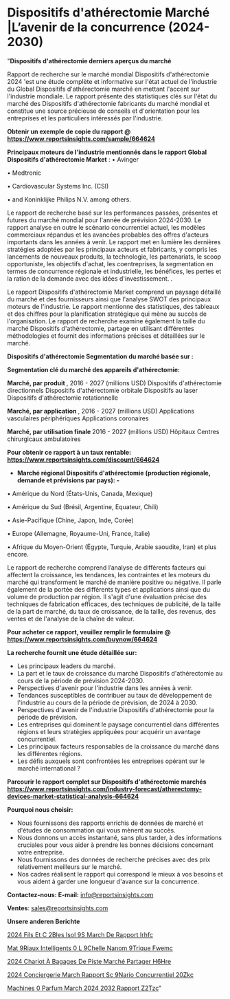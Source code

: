 # Dispositifs d'athérectomie Marché |L’avenir de la concurrence (2024-2030)

"<strong>Dispositifs d'athérectomie derniers aperçus du marché</strong>

Rapport de recherche sur le marché mondial Dispositifs d'athérectomie 2024 'est une étude complète et informative sur l'état actuel de l'industrie du Global Dispositifs d'athérectomie marché en mettant l'accent sur l'industrie mondiale. Le rapport présente des statistiques clés sur l'état du marché des Dispositifs d'athérectomie fabricants du marché mondial et constitue une source précieuse de conseils et d'orientation pour les entreprises et les particuliers intéressés par l'industrie.

<strong>Obtenir un exemple de copie du rapport @ <a href=https://www.reportsinsights.com/sample/664624>https://www.reportsinsights.com/sample/664624</a></strong>

<strong>Principaux moteurs de l'industrie mentionnés dans le rapport Global Dispositifs d'athérectomie Market</strong> :
• Avinger

• Medtronic

• Cardiovascular Systems Inc. (CSI)

• and Koninklijke Philips N.V. among others.

Le rapport de recherche basé sur les performances passées, présentes et futures du marché mondial pour l'année de prévision 2024-2030. Le rapport analyse en outre le scénario concurrentiel actuel, les modèles commerciaux répandus et les avancées probables des offres d'acteurs importants dans les années à venir. Le rapport met en lumière les dernières stratégies adoptées par les principaux acteurs et fabricants, y compris les lancements de nouveaux produits, la technologie, les partenariats, le scoop opportuniste, les objectifs d'achat, les coentreprises, la segmentation en termes de concurrence régionale et industrielle, les bénéfices, les pertes et la ration de la demande avec des idées d'investissement. .

Le rapport Dispositifs d'athérectomie Market comprend un paysage détaillé du marché et des fournisseurs ainsi que l'analyse SWOT des principaux moteurs de l'industrie. Le rapport mentionne des statistiques, des tableaux et des chiffres pour la planification stratégique qui mène au succès de l'organisation. Le rapport de recherche examine également la taille du marché Dispositifs d'athérectomie, partage en utilisant différentes méthodologies et fournit des informations précises et détaillées sur le marché.

<strong>Dispositifs d'athérectomie Segmentation du marché basée sur :</strong>

<strong> Segmentation clé du marché des appareils d'athérectomie: </strong>

<strong> Marché, par produit </strong>, 2016 - 2027 (millions USD)
Dispositifs d'athérectomie directionnels
Dispositifs d'athérectomie orbitale
Dispositifs au laser
Dispositifs d'athérectomie rotationnelle

<strong> Marché, par application </strong>, 2016 - 2027 (millions USD)
Applications vasculaires périphériques
Applications coronaires

<strong> Marché, par utilisation finale </strong> 2016 - 2027 (millions USD)
Hôpitaux
Centres chirurgicaux ambulatoires

<strong>Pour obtenir ce rapport à un taux rentable: <a href=https://www.reportsinsights.com/discount/664624>https://www.reportsinsights.com/discount/664624</a></strong>
<ul>
  <li><strong>Marché régional Dispositifs d'athérectomie (production régionale, demande et prévisions par pays): -</strong></li>
</ul>
• Amérique du Nord (États-Unis, Canada, Mexique)

• Amérique du Sud (Brésil, Argentine, Equateur, Chili)

• Asie-Pacifique (Chine, Japon, Inde, Corée)

• Europe (Allemagne, Royaume-Uni, France, Italie)

• Afrique du Moyen-Orient (Égypte, Turquie, Arabie saoudite, Iran) et plus encore.

Le rapport de recherche comprend l’analyse de différents facteurs qui affectent la croissance, les tendances, les contraintes et les moteurs du marché qui transforment le marché de manière positive ou négative. Il parle également de la portée des différents types et applications ainsi que du volume de production par région. Il s'agit d'une évaluation précise des techniques de fabrication efficaces, des techniques de publicité, de la taille de la part de marché, du taux de croissance, de la taille, des revenus, des ventes et de l'analyse de la chaîne de valeur.

<strong>Pour acheter ce rapport, veuillez remplir le formulaire @   <a href=https://www.reportsinsights.com/buynow/664624>https://www.reportsinsights.com/buynow/664624</a></strong>

<strong>La recherche fournit une étude détaillée sur:</strong>
<ul>
  <li>Les principaux leaders du marché.</li>
  <li>La part et le taux de croissance du marché Dispositifs d'athérectomie au cours de la période de prévision 2024-2030.</li>
  <li>Perspectives d'avenir pour l'industrie dans les années à venir.</li>
  <li>Tendances susceptibles de contribuer au taux de développement de l'industrie au cours de la période de prévision, de 2024 à 2030.</li>
  <li>Perspectives d'avenir de l'industrie Dispositifs d'athérectomie pour la période de prévision.</li>
  <li>Les entreprises qui dominent le paysage concurrentiel dans différentes régions et leurs stratégies appliquées pour acquérir un avantage concurrentiel.</li>
  <li>Les principaux facteurs responsables de la croissance du marché dans les différentes régions.</li>
  <li>Les défis auxquels sont confrontées les entreprises opérant sur le marché international ?</li>
</ul>

<strong>Parcourir le rapport complet sur Dispositifs d'athérectomie marchés <a href=https://www.reportsinsights.com/industry-forecast/atherectomy-devices-market-statistical-analysis-664624>https://www.reportsinsights.com/industry-forecast/atherectomy-devices-market-statistical-analysis-664624</a></strong>

<strong>Pourquoi nous choisir:</strong>
<ul>
  <li>Nous fournissons des rapports enrichis de données de marché et d'études de consommation qui vous mènent au succès.</li>
  <li>Nous donnons un accès instantané, sans plus tarder, à des informations cruciales pour vous aider à prendre les bonnes décisions concernant votre entreprise.</li>
  <li>Nous fournissons des données de recherche précises avec des prix relativement meilleurs sur le marché.</li>
  <li>Nos cadres réalisent le rapport qui correspond le mieux à vos besoins et vous aident à garder une longueur d'avance sur la concurrence.</li>
</ul>
<strong>Contactez-nous:
</strong><strong>E-mail:</strong> <a href=mailto:info@reportsinsights.com>info@reportsinsights.com</a>

<strong>Ventes</strong>: <a href=mailto:sales@reportsinsights.com>sales@reportsinsights.com</a>

<strong>Unsere anderen Berichte</strong>

<a href=https://www.linkedin.com/pulse/2024-fils-et-c%C3%A2bles-isol%C3%A9s-march%C3%A9-de-rapport-irhfc/>2024 Fils Et C 2Bles Isol 9S March De Rapport Irhfc</a>

<a href=https://www.linkedin.com/pulse/mat%C3%A9riaux-intelligents-%C3%A0-l%C3%A9chelle-nanom%C3%A9trique-fwemc/>Mat 9Riaux Intelligents  0 L 9Chelle Nanom 9Trique Fwemc</a>

<a href=https://www.linkedin.com/pulse/2024-chariot-à-bagages-de-piste-marché-partager-h6hre/>2024 Chariot À Bagages De Piste Marché Partager H6Hre</a>

<a href=https://www.linkedin.com/pulse/2024-conciergerie-march%C3%A9-rapport-sc%C3%A9nario-concurrentiel-20zkc/>2024 Conciergerie March Rapport Sc 9Nario Concurrentiel 20Zkc</a>

<a href=https://www.linkedin.com/pulse/machines-%C3%A0-parfum-march%C3%A9-2024-2032-rapport-z2tzc/>Machines  0 Parfum March 2024 2032 Rapport Z2Tzc</a>"

